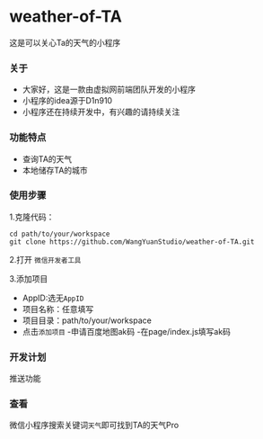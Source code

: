 # weather-of-TA
这是可以关心Ta的天气的小程序

### 关于

- 大家好，这是一款由虚拟网前端团队开发的小程序
- 小程序的idea源于D1n910
- 小程序还在持续开发中，有兴趣的请持续关注

### 功能特点

- 查询TA的天气
- 本地储存TA的城市

### 使用步骤

1.克隆代码：

    cd path/to/your/workspace
    git clone https://github.com/WangYuanStudio/weather-of-TA.git
    

2.打开 `微信开发者工具`

3.添加项目
- AppID:选无`AppID`
- 项目名称：任意填写
- 项目目录：path/to/your/workspace
- 点击`添加项目`
-申请百度地图ak码
-在page/index.js填写ak码

### 开发计划

推送功能


### 查看
 微信小程序搜索关键词`天气`即可找到TA的天气Pro
 

